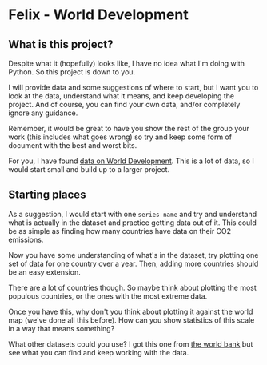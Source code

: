 # Felix - World Development

## What is this project?

Despite what it (hopefully) looks like, I have no idea what I'm doing with Python. So this project is down to you.

I will provide data and some suggestions of where to start, but I want you to look at the data, understand what it means, and keep developing the project. And of course, you can find your own data, and/or completely ignore any guidance.

Remember, it would be great to have you show the rest of the group your work (this includes what goes wrong) so try and keep some form of document with the best and worst bits.

For you, I have found [data on World Development](development-indicators.csv). This is a lot of data, so I would start small and build up to a larger project.

## Starting places

As a suggestion, I would start with one `series name` and try and understand what is actually in the dataset and practice getting data out of it. This could be as simple as finding how many countries have data on their CO2 emissions.

Now you have some understanding of what's in the dataset, try plotting one set of data for one country over a year. Then, adding more countries should be an easy extension.

There are a lot of countries though. So maybe think about plotting the most populous countries, or the ones with the most extreme data.

Once you have this, why don't you think about plotting it against the world map (we've done all this before). How can you show statistics of this scale in a way that means something?

What other datasets could you use? I got this one from [the world bank](https://datacatalog.worldbank.org/) but see what you can find and keep working with the data.
